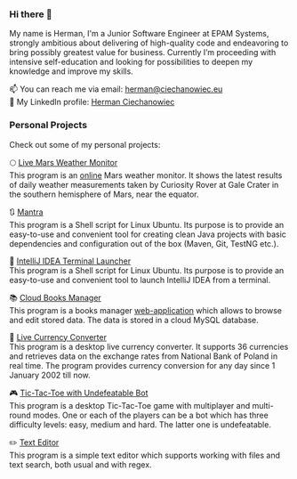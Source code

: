 ### Hi there 👋

My name is Herman, I'm a Junior Software Engineer at EPAM Systems, strongly ambitious about delivering of high-quality code and endeavoring to bring possibly greatest value for business. 
Currently I’m proceeding with intensive self-education and looking for possibilities to deepen my knowledge and improve my skills.

📫 You can reach me via email: herman@ciechanowiec.eu <br>
💼 My LinkedIn profile: [Herman Ciechanowiec](https://www.linkedin.com/in/ciechanowiec/)<br/>

### Personal Projects
Check out some of my personal projects:<br/>

🌕 [Live Mars Weather Monitor](https://github.com/ciechanowiec/mars)<br/>
This program is an [online](https://live-mars.herokuapp.com) Mars weather monitor. It shows the latest results of daily weather measurements taken by Curiosity Rover at Gale Crater in the southern hemisphere of Mars, near the equator.<br/>

:arrows_clockwise: [Mantra](https://github.com/ciechanowiec/mantra)<br/>
This program is a Shell script for Linux Ubuntu. Its purpose is to provide an easy-to-use and convenient tool for creating clean Java projects with basic dependencies and configuration out of the box (Maven, Git, TestNG etc.).<br/>

:rocket: [IntelliJ IDEA Terminal Launcher](https://github.com/ciechanowiec/intellij_launcher)<br/>
This program is a Shell script for Linux Ubuntu. Its purpose is to provide an easy-to-use and convenient tool to launch IntelliJ IDEA from a terminal.

📚 [Cloud Books Manager](https://github.com/ciechanowiec/cloud_books_manager)<br/>
This program is a books manager [web-application](http://cloud-books.herokuapp.com/) which allows to browse and edit stored data. The data is stored in a cloud MySQL database.<br/>

💱 [Live Currency Converter](https://github.com/ciechanowiec/live_currency_converter)<br/>
This program is a desktop live currency converter. It supports 36 currencies and retrieves data on the exchange rates from National Bank of Poland in real time. The program provides currency conversion for any day since 1 January 2002 till now.<br/>

🎮 [Tic-Tac-Toe with Undefeatable Bot](https://github.com/ciechanowiec/tic_tac_toe)<br/>
This program is a desktop Tic-Tac-Toe game with multiplayer and multi-round modes. One or each of the players can be a bot which has three difficulty levels: easy, medium and hard. The latter one is undefeatable.<br/>

✏️ [Text Editor](https://github.com/ciechanowiec/text_editor)<br/>
This program is a simple text editor which supports working with files and text search, both usual and with regex.<br/>
